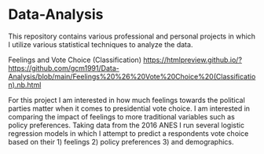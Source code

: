 # Data-Analysis
This repository contains various professional and personal projects in which I utilize various statistical techniques to analyze the data.

Feelings and Vote Choice (Classification)
https://htmlpreview.github.io/?https://github.com/gcm1991/Data-Analysis/blob/main/Feelings%20%26%20Vote%20Choice%20(Classification).nb.html

For this project I am interested in how much feelings towards the political parties matter when it comes to presidential vote choice. I am interested in comparing the impact of feelings to more traditional variables such as policy preferences. Taking data from the 2016 ANES I run several logistic regression  models in which I attempt to predict a respondents vote choice based on their 1) feelings 2) policy preferences 3) and demographics. 
